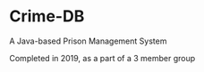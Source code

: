 # Crime-DB
A Java-based Prison Management System


Completed in 2019, as a part of a 3 member group
